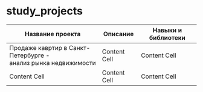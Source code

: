 # study_projects


| Название проекта | Описание      | Навыки и библиотеки      |
| ---------------- | ------------- | ------------- |
| Продаже кавртир в Санкт- Петербурге - <br>анализ рынка недвижимости    | Content Cell  | Content Cell  |
| Content Cell     | Content Cell  | Content Cell  |

